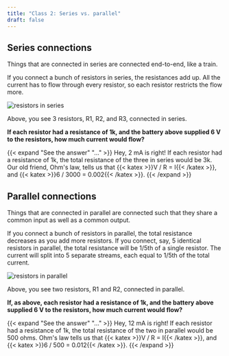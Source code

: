 ```yaml
---
title: "Class 2: Series vs. parallel"
draft: false
---
```


## Series connections

Things that are connected in series are connected end-to-end, like a train.

If you connect a bunch of resistors in series, the resistances add up. All the current has to flow through every resistor, so each resistor restricts the flow more.

![resistors in series](/img/resistors-in-series.png)

Above, you see 3 resistors, R1, R2, and R3, connected in series.

**If each resistor had a resistance of 1k, and the battery above supplied 6 V to the resistors, how much current would flow?**

{{< expand "See the answer" "..." >}} Hey, 2 mA is right! If each resistor had a resistance of 1k, the total resistance of the three in series would be 3k. Our old friend, Ohm's law, tells us that {{< katex >}}V / R = I{{< /katex >}}, and {{< katex >}}6 / 3000 = 0.002{{< /katex >}}. {{< /expand >}}

## Parallel connections

Things that are connected in parallel are connected such that they share a common input as well as a common output.

If you connect a bunch of resistors in parallel, the total resistance decreases as you add more resistors. If you connect, say, 5 identical resistors in parallel, the total resistance will be 1/5th of a single resistor. The current will split into 5 separate streams, each equal to 1/5th of the total current.

![resistors in parallel](/img/resistors-in-parallel.png)

Above, you see two resistors, R1 and R2, connected in parallel.

**If, as above, each resistor had a resistance of 1k, and the battery above supplied 6 V to the resistors, how much current would flow?**

{{< expand "See the answer" "..." >}} Hey, 12 mA is right! If each resistor had a resistance of 1k, the total resistance of the two in parallel would be 500 ohms. Ohm's law tells us that {{< katex >}}V / R = I{{< /katex >}}, and {{< katex >}}6 / 500 = 0.012{{< /katex >}}. {{< /expand >}}
